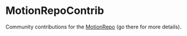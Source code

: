 # MotionRepoContrib
Community contributions for the [MotionRepo](https://github.com/feifel/MotionRepo) (go there for more details).
